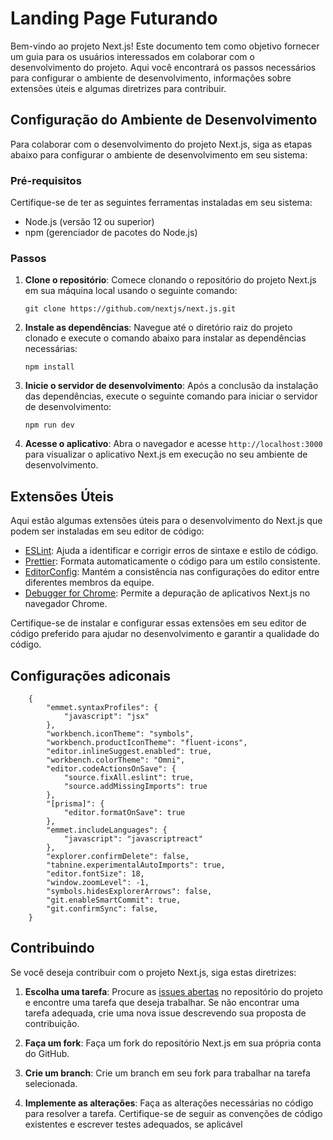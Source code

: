 # Landing Page Futurando

Bem-vindo ao projeto Next.js! Este documento tem como objetivo fornecer um guia para os usuários interessados em colaborar com o desenvolvimento do projeto. Aqui você encontrará os passos necessários para configurar o ambiente de desenvolvimento, informações sobre extensões úteis e algumas diretrizes para contribuir.

## Configuração do Ambiente de Desenvolvimento

Para colaborar com o desenvolvimento do projeto Next.js, siga as etapas abaixo para configurar o ambiente de desenvolvimento em seu sistema:

### Pré-requisitos

Certifique-se de ter as seguintes ferramentas instaladas em seu sistema:

- Node.js (versão 12 ou superior)
- npm (gerenciador de pacotes do Node.js)

### Passos

1. **Clone o repositório**: Comece clonando o repositório do projeto Next.js em sua máquina local usando o seguinte comando:

   ```
   git clone https://github.com/nextjs/next.js.git
   ```

2. **Instale as dependências**: Navegue até o diretório raiz do projeto clonado e execute o comando abaixo para instalar as dependências necessárias:

   ```
   npm install
   ```

3. **Inicie o servidor de desenvolvimento**: Após a conclusão da instalação das dependências, execute o seguinte comando para iniciar o servidor de desenvolvimento:

   ```
   npm run dev
   ```

4. **Acesse o aplicativo**: Abra o navegador e acesse `http://localhost:3000` para visualizar o aplicativo Next.js em execução no seu ambiente de desenvolvimento.

## Extensões Úteis

Aqui estão algumas extensões úteis para o desenvolvimento do Next.js que podem ser instaladas em seu editor de código:

- [ESLint](https://eslint.org/): Ajuda a identificar e corrigir erros de sintaxe e estilo de código.
- [Prettier](https://prettier.io/): Formata automaticamente o código para um estilo consistente.
- [EditorConfig](https://editorconfig.org/): Mantém a consistência nas configurações do editor entre diferentes membros da equipe.
- [Debugger for Chrome](https://marketplace.visualstudio.com/items?itemName=msjsdiag.debugger-for-chrome): Permite a depuração de aplicativos Next.js no navegador Chrome.

Certifique-se de instalar e configurar essas extensões em seu editor de código preferido para ajudar no desenvolvimento e garantir a qualidade do código.

## Configurações adiconais

```
    {
        "emmet.syntaxProfiles": {
            "javascript": "jsx"
        },
        "workbench.iconTheme": "symbols",
        "workbench.productIconTheme": "fluent-icons",
        "editor.inlineSuggest.enabled": true,
        "workbench.colorTheme": "Omni",
        "editor.codeActionsOnSave": {
            "source.fixAll.eslint": true,
            "source.addMissingImports": true
        },
        "[prisma]": {
            "editor.formatOnSave": true
        },
        "emmet.includeLanguages": {
            "javascript": "javascriptreact"
        },
        "explorer.confirmDelete": false,
        "tabnine.experimentalAutoImports": true,
        "editor.fontSize": 18,
        "window.zoomLevel": -1,
        "symbols.hidesExplorerArrows": false,
        "git.enableSmartCommit": true,
        "git.confirmSync": false,
    }
```

## Contribuindo

Se você deseja contribuir com o projeto Next.js, siga estas diretrizes:

1. **Escolha uma tarefa**: Procure as [issues abertas](https://github.com/nextjs/next.js/issues) no repositório do projeto e encontre uma tarefa que deseja trabalhar. Se não encontrar uma tarefa adequada, crie uma nova issue descrevendo sua proposta de contribuição.

2. **Faça um fork**: Faça um fork do repositório Next.js em sua própria conta do GitHub.

3. **Crie um branch**: Crie um branch em seu fork para trabalhar na tarefa selecionada.

4. **Implemente as alterações**: Faça as alterações necessárias no código para resolver a tarefa. Certifique-se de seguir as convenções de código existentes e escrever testes adequados, se aplicável
